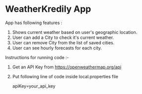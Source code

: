 # WeatherKredily App

App has following features : 

1. Shows current weather based on user's geographic location.
2. User can add a City to check it's current weather.
3. User can remove City from the list of saved cities.
4. User can see hourly forecasts for each city.


Instructions for running code :-

1. Get an API Key from https://openweathermap.org/api
2. Put following line of code inside local.properties file
    
    apiKey=your_api_key
